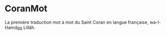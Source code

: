 # CoranMot
La première traduction mot à mot du Saint Coran en langue française, wa-l-Ḥamd<u>ou</u> Lillâh.